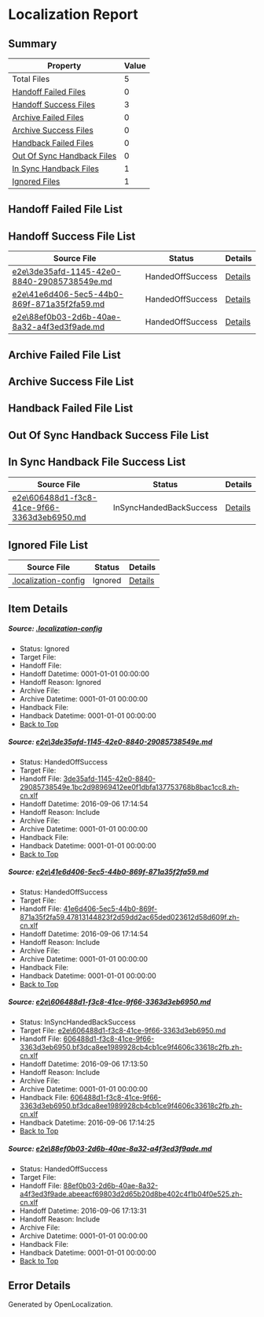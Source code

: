 # <a name='report-top'></a> Localization Report

## Summary
 Property | Value 
 -------- | ----- 
 Total Files | 5
[ Handoff Failed Files ](#handoff-failed-list)| 0
[ Handoff Success Files ](#handoff-success-list)| 3
[ Archive Failed Files ](#archive-failed-list)| 0
[ Archive Success Files ](#archive-success-list)| 0
[ Handback Failed Files ](#handback-failed-list)| 0
[ Out Of Sync Handback Files ](#outofsync-handback-success-list)| 0
[ In Sync Handback Files ](#insync-handback-success-list)| 1
[ Ignored Files ](#ignored-list)| 1

## <a name='handoff-failed-list'></a> Handoff Failed File List

## <a name='handoff-success-list'></a> Handoff Success File List
 Source File | Status | Details 
 ----------- | ------ | ------- 
 [e2e\3de35afd-1145-42e0-8840-29085738549e.md](https://github.com/OpenLocalizationTestOrg/ol-test0/blob/c50f2b08632048bb4b0ae13deb1b3d7d6ea23bfd/e2e/3de35afd-1145-42e0-8840-29085738549e.md) | HandedOffSuccess | [Details](#dc2a19b1659db8527e7c00215cc4bda60b03ebb41)
 [e2e\41e6d406-5ec5-44b0-869f-871a35f2fa59.md](https://github.com/OpenLocalizationTestOrg/ol-test0/blob/c50f2b08632048bb4b0ae13deb1b3d7d6ea23bfd/e2e/41e6d406-5ec5-44b0-869f-871a35f2fa59.md) | HandedOffSuccess | [Details](#43b1745929d67a92736e5807d26f47c6c518e8152)
 [e2e\88ef0b03-2d6b-40ae-8a32-a4f3ed3f9ade.md](https://github.com/OpenLocalizationTestOrg/ol-test0/blob/290f51e99e37261d53c7ef8a5a1a3713ef86eae3/e2e/88ef0b03-2d6b-40ae-8a32-a4f3ed3f9ade.md) | HandedOffSuccess | [Details](#b4ba9850f97729b7116672661ecbd78deb1511ec4)

## <a name='archive-failed-list'></a> Archive Failed File List

## <a name='archive-success-list'></a> Archive Success File List

## <a name='handback-failed-list'></a> Handback Failed File List

## <a name='outofsync-handback-success-list'></a> Out Of Sync Handback Success File List

## <a name='insync-handback-success-list'></a> In Sync Handback File Success List
 Source File | Status | Details 
 ----------- | ------ | ------- 
 [e2e\606488d1-f3c8-41ce-9f66-3363d3eb6950.md](https://github.com/OpenLocalizationTestOrg/ol-test0/blob/80d88d3b910e630e5e6c9dc30008b9ec5951c85b/e2e/606488d1-f3c8-41ce-9f66-3363d3eb6950.md) | InSyncHandedBackSuccess | [Details](#f3dd6201957ae1c41ea0ae13e5dcd13f92801fe13)

## <a name='ignored-list'></a> Ignored File List
 Source File | Status | Details 
 ----------- | ------ | ------- 
 [.localization-config](https://github.com/OpenLocalizationTestOrg/ol-test0/blob/c50f2b08632048bb4b0ae13deb1b3d7d6ea23bfd/.localization-config) | Ignored | [Details](#3d4f252ac210baf56311d7e97dcc2db10974dbd20)

## Item Details
##### <a name='3d4f252ac210baf56311d7e97dcc2db10974dbd20'></a> Source: [.localization-config](https://github.com/OpenLocalizationTestOrg/ol-test0/blob/c50f2b08632048bb4b0ae13deb1b3d7d6ea23bfd/.localization-config)
* Status: Ignored
* Target File: 
* Handoff File: 
* Handoff Datetime: 0001-01-01 00:00:00
* Handoff Reason: Ignored
* Archive File: 
* Archive Datetime: 0001-01-01 00:00:00
* Handback File: 
* Handback Datetime: 0001-01-01 00:00:00
* [Back to Top](#report-top)

##### <a name='dc2a19b1659db8527e7c00215cc4bda60b03ebb41'></a> Source: [e2e\3de35afd-1145-42e0-8840-29085738549e.md](https://github.com/OpenLocalizationTestOrg/ol-test0/blob/c50f2b08632048bb4b0ae13deb1b3d7d6ea23bfd/e2e/3de35afd-1145-42e0-8840-29085738549e.md)
* Status: HandedOffSuccess
* Target File: 
* Handoff File: [3de35afd-1145-42e0-8840-29085738549e.1bc2d98969412ee0f1dbfa137753768b8bac1cc8.zh-cn.xlf](https://github.com/OpenLocalizationTestOrg/ol-test0-handoff/blob/f17a72aef469de8ad32a978b6c6a29a67b19c99e/ol-handoff/OpenLocalizationTestOrg/ol-test0-zhcn/ci/ht/3de35afd-1145-42e0-8840-29085738549e.1bc2d98969412ee0f1dbfa137753768b8bac1cc8.zh-cn.xlf)
* Handoff Datetime: 2016-09-06 17:14:54
* Handoff Reason: Include
* Archive File: 
* Archive Datetime: 0001-01-01 00:00:00
* Handback File: 
* Handback Datetime: 0001-01-01 00:00:00
* [Back to Top](#report-top)

##### <a name='43b1745929d67a92736e5807d26f47c6c518e8152'></a> Source: [e2e\41e6d406-5ec5-44b0-869f-871a35f2fa59.md](https://github.com/OpenLocalizationTestOrg/ol-test0/blob/c50f2b08632048bb4b0ae13deb1b3d7d6ea23bfd/e2e/41e6d406-5ec5-44b0-869f-871a35f2fa59.md)
* Status: HandedOffSuccess
* Target File: 
* Handoff File: [41e6d406-5ec5-44b0-869f-871a35f2fa59.47813144823f2d59dd2ac65ded023612d58d609f.zh-cn.xlf](https://github.com/OpenLocalizationTestOrg/ol-test0-handoff/blob/f17a72aef469de8ad32a978b6c6a29a67b19c99e/ol-handoff/OpenLocalizationTestOrg/ol-test0-zhcn/ci/ht/41e6d406-5ec5-44b0-869f-871a35f2fa59.47813144823f2d59dd2ac65ded023612d58d609f.zh-cn.xlf)
* Handoff Datetime: 2016-09-06 17:14:54
* Handoff Reason: Include
* Archive File: 
* Archive Datetime: 0001-01-01 00:00:00
* Handback File: 
* Handback Datetime: 0001-01-01 00:00:00
* [Back to Top](#report-top)

##### <a name='f3dd6201957ae1c41ea0ae13e5dcd13f92801fe13'></a> Source: [e2e\606488d1-f3c8-41ce-9f66-3363d3eb6950.md](https://github.com/OpenLocalizationTestOrg/ol-test0/blob/80d88d3b910e630e5e6c9dc30008b9ec5951c85b/e2e/606488d1-f3c8-41ce-9f66-3363d3eb6950.md)
* Status: InSyncHandedBackSuccess
* Target File: [e2e\606488d1-f3c8-41ce-9f66-3363d3eb6950.md](https://github.com/OpenLocalizationTestOrg/ol-test0-zhcn/blob/55c8707bbff7add1c927c314d3539070e2d02196/e2e/606488d1-f3c8-41ce-9f66-3363d3eb6950.md)
* Handoff File: [606488d1-f3c8-41ce-9f66-3363d3eb6950.bf3dca8ee1989928cb4cb1ce9f4606c33618c2fb.zh-cn.xlf](https://github.com/OpenLocalizationTestOrg/ol-test0-handoff/blob/902aa61d90621f27495f1fdeeb976f6a876a2601/ol-handoff/OpenLocalizationTestOrg/ol-test0-zhcn/ci/ht/606488d1-f3c8-41ce-9f66-3363d3eb6950.bf3dca8ee1989928cb4cb1ce9f4606c33618c2fb.zh-cn.xlf)
* Handoff Datetime: 2016-09-06 17:13:50
* Handoff Reason: Include
* Archive File: 
* Archive Datetime: 0001-01-01 00:00:00
* Handback File: [606488d1-f3c8-41ce-9f66-3363d3eb6950.bf3dca8ee1989928cb4cb1ce9f4606c33618c2fb.zh-cn.xlf](https://github.com/OpenLocalizationTestOrg/ol-test0-handback/blob/11d0de724328d803b7d0078fb5d9b6e4dacde179/ol-handback/OpenLocalizationTestOrg/ol-test0-zhcn/ci/ht/606488d1-f3c8-41ce-9f66-3363d3eb6950.bf3dca8ee1989928cb4cb1ce9f4606c33618c2fb.zh-cn.xlf)
* Handback Datetime: 2016-09-06 17:14:25
* [Back to Top](#report-top)

##### <a name='b4ba9850f97729b7116672661ecbd78deb1511ec4'></a> Source: [e2e\88ef0b03-2d6b-40ae-8a32-a4f3ed3f9ade.md](https://github.com/OpenLocalizationTestOrg/ol-test0/blob/290f51e99e37261d53c7ef8a5a1a3713ef86eae3/e2e/88ef0b03-2d6b-40ae-8a32-a4f3ed3f9ade.md)
* Status: HandedOffSuccess
* Target File: 
* Handoff File: [88ef0b03-2d6b-40ae-8a32-a4f3ed3f9ade.abeeacf69803d2d65b20d8be402c4f1b04f0e525.zh-cn.xlf](https://github.com/OpenLocalizationTestOrg/ol-test0-handoff/blob/2c5b724fe5a10f402e1310133b000c3bba941351/ol-handoff/OpenLocalizationTestOrg/ol-test0-zhcn/ci/ht/88ef0b03-2d6b-40ae-8a32-a4f3ed3f9ade.abeeacf69803d2d65b20d8be402c4f1b04f0e525.zh-cn.xlf)
* Handoff Datetime: 2016-09-06 17:13:31
* Handoff Reason: Include
* Archive File: 
* Archive Datetime: 0001-01-01 00:00:00
* Handback File: 
* Handback Datetime: 0001-01-01 00:00:00
* [Back to Top](#report-top)


## Error Details

Generated by OpenLocalization.
